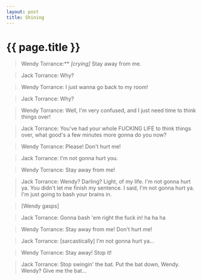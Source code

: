 ```yaml
---
layout: post
title: Shining
---
```


# {{ page.title }}

> Wendy Torrance:** *[crying]* Stay away from me.

> Jack Torrance: Why?

> Wendy Torrance: I just wanna go back to my room!

> Jack Torrance: Why?

> Wendy Torrance: Well, I'm very confused, and I just need time to think things over!

> Jack Torrance: You've had your whole FUCKING LIFE to think things over, what good's a few minutes more gonna do you now?

> Wendy Torrance: Please! Don't hurt me!

> Jack Torrance: I'm not gonna hurt you.

> Wendy Torrance: Stay away from me!

> Jack Torrance: Wendy? Darling? Light, of my life. I'm not gonna hurt ya. You didn't let me finish my sentence. I said, I'm not gonna hurt ya. I'm just going to bash your brains in.

>	[Wendy gasps]

> Jack Torrance: Gonna bash 'em right the fuck in! ha ha ha

> Wendy Torrance: Stay away from me! Don't hurt me!

> Jack Torrance: [sarcastically] I'm not gonna hurt ya...

> Wendy Torrance: Stay away! Stop it!

> Jack Torrance: Stop swingin' the bat. Put the bat down, Wendy. Wendy? Give me the bat...
